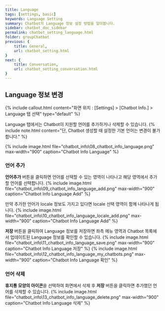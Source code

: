 ```yaml
---
title: Language
tags: [settings, basic]
keywords: Language Setting
summary: Chatbot의 Language 정보 설정 방법을 알아봅니다.
sidebar: chatbot_doc_sidebar
permalink: chatbot_setting_language.html
folder: groupChatbot
previous: {
    title: General, 
    url: chatbot_setting.html
}
next: {
    title: Conversation,
    url: chatbot_setting_conversation.html
}
---
```


## Language 정보 변경
 {% include callout.html content="화면 위치 : [Settings] > [Chatbot Info.] > Language 탭 선택" type="default" %}

Language 탭에서는 Chatbot이 지원할 언어를 추가하거나 삭제할 수 있습니다. 
{% include note.html content="단, Chatbot 생성할 때 설정한 기본 언어는 변경이 불가합니다." %}

{% include image.html file="chatbot_info\08_chatbot_info_language.png" max-width="900" caption="Chatbot Info Language" %}

### 언어 추가
**언어추가** 버튼을 클릭하면 언어를 선택할 수 있는 영역이 나타나고 해당 영역에서 추가할 언어를 선택합니다.
{% include image.html file="chatbot_info\09_chatbot_info_language_add.png" max-width="900" caption="Chatbot Info Language Add" %}

만약 추가한 언어가 locale 정보도 가지고 있다면 locale 선택 영역이 함께 나타나게 됩니다.
{% include image.html file="chatbot_info\10_chatbot_info_language_locale_add.png" max-width="900" caption="Chatbot Info Language Add" %}

**저장** 버튼을 클릭하여 Language 정보를 저장하면 좌측 메뉴 영역과 Chatbot 목록에서 업데이트된 Language 정보를 확인할 수 있습니다.
{% include image.html file="chatbot_info\11_chatbot_info_language_save.png" max-width="900" caption="Chatbot Info Language 저장" %}
{% include image.html file="chatbot_info\12_chatbot_info_language_my_chatbots.png" max-width="900" caption="Chatbot Info Language 확인" %}

### 언어 삭제
**휴지통 모양의 아이콘**을 선택하여 화면에서 삭제 후 **저장** 버튼을 클릭하면 추가했던 언어를 삭제할 수 있습니다.
{% include image.html file="chatbot_info\13_chatbot_info_language_delete.png" max-width="900" caption="Chatbot Info Language 삭제" %}